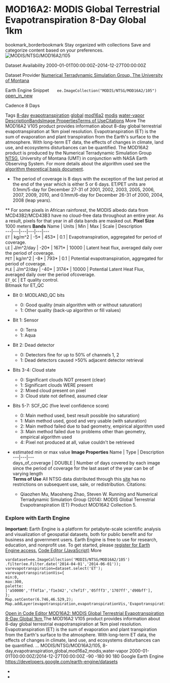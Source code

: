  
#  MOD16A2: MODIS Global Terrestrial Evapotranspiration 8-Day Global 1km 
bookmark_borderbookmark Stay organized with collections  Save and categorize content based on your preferences.
![MODIS/NTSG/MOD16A2/105](https://developers.google.com/earth-engine/datasets/images/MODIS/MODIS_NTSG_MOD16A2_105_sample.png) 

Dataset Availability
    2000-01-01T00:00:00Z–2014-12-27T00:00:00Z 

Dataset Provider
     [ Numerical Terradynamic Simulation Group, The University of Montana ](https://www.ntsg.umt.edu/project/modis/mod16.php) 

Earth Engine Snippet
     `    ee.ImageCollection("MODIS/NTSG/MOD16A2/105")   ` [ open_in_new ](https://code.earthengine.google.com/?scriptPath=Examples:Datasets/MODIS/MODIS_NTSG_MOD16A2_105) 

Cadence
    8 Days 

Tags
     [8-day](https://developers.google.com/earth-engine/datasets/tags/8-day) [evapotranspiration](https://developers.google.com/earth-engine/datasets/tags/evapotranspiration) [global](https://developers.google.com/earth-engine/datasets/tags/global) [mod16a2](https://developers.google.com/earth-engine/datasets/tags/mod16a2) [modis](https://developers.google.com/earth-engine/datasets/tags/modis) [water-vapor](https://developers.google.com/earth-engine/datasets/tags/water-vapor)
[Description](https://developers.google.com/earth-engine/datasets/catalog/MODIS_NTSG_MOD16A2_105#description)[Bands](https://developers.google.com/earth-engine/datasets/catalog/MODIS_NTSG_MOD16A2_105#bands)[Image Properties](https://developers.google.com/earth-engine/datasets/catalog/MODIS_NTSG_MOD16A2_105#image-properties)[Terms of Use](https://developers.google.com/earth-engine/datasets/catalog/MODIS_NTSG_MOD16A2_105#terms-of-use)[Citations](https://developers.google.com/earth-engine/datasets/catalog/MODIS_NTSG_MOD16A2_105#citations) More
The MOD16A2 V105 product provides information about 8-day global terrestrial evapotranspiration at 1km pixel resolution. Evapotranspiration (ET) is the sum of evaporation and plant transpiration from the Earth's surface to the atmosphere. With long-term ET data, the effects of changes in climate, land use, and ecosystems disturbances can be quantified.
The MOD16A2 product is produced by the Numerical Terradynamic Simulation Group [NTSG](https://www.ntsg.umt.edu/), University of Montana (UMT) in conjunction with NASA Earth Observing System. For more details about the algorithm used see the [algorithm theoretical basis document](https://scholarworks.umt.edu/cgi/viewcontent.cgi?article=1267&context=ntsg_pubs).
  * The period of coverage is 8 days with the exception of the last period at the end of the year which is either 5 or 6 days. ET/PET units are 0.1mm/5-day for December 27-31 of 2001, 2002, 2003, 2005, 2006, 2007, 2009, 2010, and 0.1mm/6-day for December 26-31 of 2000, 2004, 2008 (leap years).


** For some pixels in African rainforest, the MODIS albedo data from MCD43B2/MCD43B3 have no cloud-free data throughout an entire year. As a result, pixels for that year in all data bands are masked out.
**Pixel Size** 1000 meters 
**Bands**
Name | Units | Min | Max | Scale | Description  
---|---|---|---|---|---  
`ET` | kg/m^2 |  -5*  |  453*  | 0.1 | Evapotranspiration, aggregated for period of coverage.  
`LE` | J/m^2/day |  -20*  |  1671*  | 10000 | Latent heat flux, averaged daily over the period of coverage.  
`PET` | kg/m^2 |  -8*  |  793*  | 0.1 | Potential evapotranspiration, aggregated for period of coverage.  
`PLE` | J/m^2/day |  -40*  |  3174*  | 10000 | Potential Latent Heat Flux, averaged daily over the period ofcoverage.  
`ET_QC` | ET quality control.  
Bitmask for ET_QC
  * Bit 0: MODLAND_QC bits 
    * 0: Good quality (main algorithm with or without saturation)
    * 1: Other quality (back-up algorithm or fill values)
  * Bit 1: Sensor 
    * 0: Terra
    * 1: Aqua
  * Bit 2: Dead detector 
    * 0: Detectors fine for up to 50% of channels 1, 2
    * 1: Dead detectors caused >50% adjacent detector retrieval
  * Bits 3-4: Cloud state 
    * 0: Significant clouds NOT present (clear)
    * 1: Significant clouds WERE present
    * 2: Mixed cloud present on pixel
    * 3: Cloud state not defined, assumed clear
  * Bits 5-7: SCF_QC (five level confidence score) 
    * 0: Main method used, best result possible (no saturation)
    * 1: Main method used, good and very usable (with saturation)
    * 2: Main method failed due to bad geometry, empirical algorithm used
    * 3: Main method failed due to problems other than geometry, empirical algorithm used
    * 4: Pixel not produced at all, value couldn't be retrieved

  
* estimated min or max value 
**Image Properties**
Name | Type | Description  
---|---|---  
days_of_coverage | DOUBLE | Number of days covered by each image since the period of coverage for the last asset of the year can be of varying length  
**Terms of Use**
All NTSG data distributed through this [site](http://files.ntsg.umt.edu/) has no restrictions on subsequent use, sale, or redistribution.
Citations:
  * Qiaozhen Mu, Maosheng Zhao, Steven W. Running and Numerical Terradynamic Simulation Group (2014): MODIS Global Terrestrial Evapotranspiration (ET) Product MOD16A2 Collection 5.


### Explore with Earth Engine
**Important:** Earth Engine is a platform for petabyte-scale scientific analysis and visualization of geospatial datasets, both for public benefit and for business and government users. Earth Engine is free to use for research, education, and nonprofit use. To get started, please [register for Earth Engine access.](https://console.cloud.google.com/earth-engine)
[Code Editor (JavaScript)](https://developers.google.com/earth-engine/datasets/catalog/MODIS_NTSG_MOD16A2_105#code-editor-javascript-sample) More
```
vardataset=ee.ImageCollection('MODIS/NTSG/MOD16A2/105')
.filter(ee.Filter.date('2014-04-01','2014-06-01'));
varevapotranspiration=dataset.select('ET');
varevapotranspirationVis={
min:0,
max:300,
palette:
['a50000','ff4f1a','f1e342','c7ef1f','05fff3','1707ff','d90bff'],
};
Map.setCenter(6.746,46.529,2);
Map.addLayer(evapotranspiration,evapotranspirationVis,'Evapotranspiration');
```
[ Open in Code Editor ](https://code.earthengine.google.com/?scriptPath=Examples:Datasets/MODIS/MODIS_NTSG_MOD16A2_105)
[ MOD16A2: MODIS Global Terrestrial Evapotranspiration 8-Day Global 1km ](https://developers.google.com/earth-engine/datasets/catalog/MODIS_NTSG_MOD16A2_105)
The MOD16A2 V105 product provides information about 8-day global terrestrial evapotranspiration at 1km pixel resolution. Evapotranspiration (ET) is the sum of evaporation and plant transpiration from the Earth's surface to the atmosphere. With long-term ET data, the effects of changes in climate, land use, and ecosystems disturbances can be quantified. …
MODIS/NTSG/MOD16A2/105, 8-day,evapotranspiration,global,mod16a2,modis,water-vapor 
2000-01-01T00:00:00Z/2014-12-27T00:00:00Z
-90 -180 90 180 
Google Earth Engine
https://developers.google.com/earth-engine/datasets
  * [ ](https://doi.org/https://www.ntsg.umt.edu/project/modis/mod16.php)
  * [ ](https://doi.org/https://developers.google.com/earth-engine/datasets/catalog/MODIS_NTSG_MOD16A2_105)


